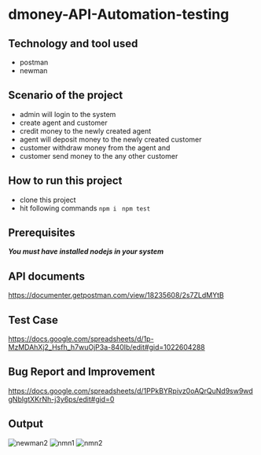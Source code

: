 # dmoney-API-Automation-testing

## Technology and tool used
- postman
- newman

## Scenario of the project
- admin will login to the system
- create agent and customer
- credit money to the newly created agent
- agent will deposit money to the newly created customer
- customer withdraw money from the agent and
- customer send money to the any other customer

## How to run this project
- clone this project
- hit following commands
``` npm i ```
``` npm test```

## Prerequisites
***You must have installed nodejs in your system***

## API documents
https://documenter.getpostman.com/view/18235608/2s7ZLdMYtB

## Test Case
https://docs.google.com/spreadsheets/d/1p-MzMDAhXj2_Hsfh_h7wuOjP3a-840Ib/edit#gid=1022604288

## Bug Report and Improvement
https://docs.google.com/spreadsheets/d/1PPkBYRpivz0oAQrQuNd9sw9wdgNblgtXKrNh-j3y6ps/edit#gid=0 

## Output
![newman2](https://user-images.githubusercontent.com/93023509/191961085-8e9a40f8-8ced-445b-982f-219b1796dae1.PNG)
![nmn1](https://user-images.githubusercontent.com/93023509/191962287-3f2083cb-eb4e-43c4-997e-d4717cf34a95.PNG)
![nmn2](https://user-images.githubusercontent.com/93023509/191962311-1b8bfeb5-2880-454f-ac8c-4e9d4fb3f94e.PNG)



